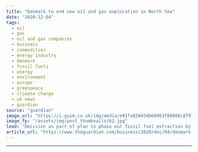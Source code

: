 ```yaml
---
title: "Denmark to end new oil and gas exploration in North Sea"
date: "2020-12-04"
tags: 
  - oil
  - gas
  - oil and gas companies
  - business
  - commodities
  - energy industry
  - denmark
  - fossil fuels
  - energy
  - environment
  - europe
  - greenpeace
  - climate change
  - uk news
  - guardian
source: "guardian"
image_url: "https://i.guim.co.uk/img/media/e91fa82043db66963f80988c8791dd3575422474/12_15_2483_1490/master/2483.jpg?width=460&quality=85&auto=format&fit=max&s=abbbe218a5cb572a3df221091edbc389"
image_fp: "/assets/img/post_thumbnails/62.jpg"
lead: "Decision as part of plan to phase out fossil fuel extraction by 2050 will put pressure on UK Denmark has brought an immediate end to new oil and gas exploration in the Danish North Sea as part of a plan to phase out fossil fuel extraction by 2050.On ..."
article_url: "https://www.theguardian.com/business/2020/dec/04/denmark-to-end-new-oil-and-gas-exploration-in-north-sea"
---
```


---
